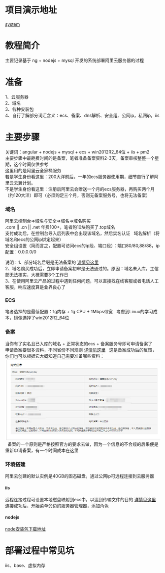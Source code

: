 # 项目演示地址
[system](http://www.ppp000.top)

# 教程简介
主要记录基于 ng + nodejs + mysql 开发的系统部署阿里云服务器的过程

# 准备
1、云服务器  
2、域名  
3、各种安装包  
4、自行了解部分词汇含义：ecs、备案、dns解析、安全组、公网ip，私网ip，iis

# 主要步骤
关键词：angular + nodejs + mysql + ecs + win2012R2_64位 + iis + pm2  
主要步骤中最耗费时间的是备案，笔者准备备案资料2-3天，备案审核整整一个星期，这个时间仅供参考   
这里用的是阿里云全家桶服务  
若是学生身份看这里：200大洋前后，一年的ecs服务器使用期，细节自行了解阿里云云翼计划。  
不是学生身份看这里：注册后阿里云会赠送一个月的ecs服务器，再购买两个月（约120大洋）即可（必须购足三个月，否则无备案服务号，也将无法备案）

### 域名
阿里云控制台=>域名与安全=>域名=>域名购买  
.com || .cn || .net 年费100+，笔者购10块购买了.top域名  
支付成功后，在控制台导入后列表中会出现该域名，然后实名认证   
域名解析（将域名和ecs的公网ip绑定起来）  
安全组设置（简而言之，配置可访问ecs的ip段、端口段）：端口80/80,88/88，ip配置：0.0.0.0/0  

说明：1、部分域名后缀是无法备案的 [详情见这里](http://www.miitbeian.gov.cn/publish/query/indexFirst.action)  
2、域名购买成功后，立即申请备案初审是无法通过的。原因：域名未入库，工信部无法核实，大概需要3个工作日  
3、在使用阿里云产品的过程中遇到任何问题，可以直接找在线客服或者电话人工客服，响应速度算是业界良心了  

### ECS
笔者选择的是最低配置：1g内存 + 1g CPU + 1Mbps带宽    
考虑到Linux的学习成本，镜像选择了win2012R2_64位  


### 备案
当你有了实名且已入库的域名 + 正常状态的ecs + 备案服务号即可申请备案了  
申请备案要很多资料，不同省份不同规则 [详情见这里](https://help.aliyun.com/knowledge_detail/36895.html?spm=5176.8087400.600752.1.58d815c9T0iS4d)   
这是备案成功后的反馈，你们也可以根据它大概知道自己需要准备哪些资料：  
![默认图片](https://raw.githubusercontent.com/ppp000/deploy/master/img-storage/1527082424(1).jpg)  
备案的一个原则是严格按照官方的要求去做，因为一个信息的不合规的后果便是重新申请备案，有一个时间成本在这里  

### 环境搭建
阿里云创建的默认实例是40GB的固态磁盘，通过公网ip可远程连接到云服务器  
#### iis
远程连接过程可设置本地磁盘映射到ecs中，以达到传输文件的目的 [详情见这里](https://jingyan.baidu.com/album/148a192185f0ae4d71c3b138.html?picindex=1)  
连接成功后，开始菜单旁边的服务器管理器，添加角色

#### nodejs
[node安装包下载地址](https://npm.taobao.org/mirrors/node/v10.1.0/)


# 部署过程中常见坑
iis、base、虚拟内存
